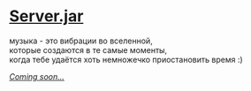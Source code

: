 # [Server.jar](http://music.disasterpeace.com/album/the-floor-is-jelly-ost)

музыка - это вибрации во вселенной,  
которые создаются в те самые моменты,  
когда тебе удаётся хоть немножечко приостановить время :)

[*Coming soon...*](webz-war.md)
